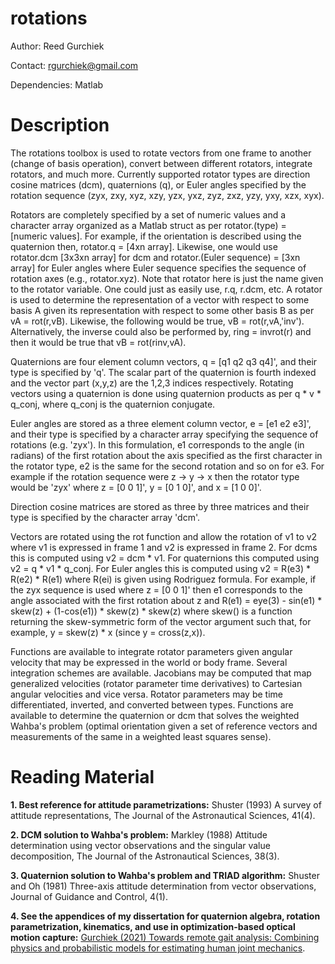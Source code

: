 # rotations

Author: Reed Gurchiek

Contact: rgurchiek@gmail.com

Dependencies: Matlab

# Description

The rotations toolbox is used to rotate vectors from one frame to another (change of basis operation), convert between different rotators, integrate rotators, and much more. Currently supported rotator types are direction cosine matrices (dcm), quaternions (q), or Euler angles specified by the rotation sequence (zyx, zxy, xyz, xzy, yzx, yxz, zyz, zxz, yzy, yxy, xzx, xyx).

Rotators are completely specified by a set of numeric values and a character array organized as a Matlab struct as per rotator.(type) = [numeric values]. For example, if the orientation is described using the quaternion then, rotator.q = [4xn array]. Likewise, one would use rotator.dcm [3x3xn array] for dcm and rotator.(Euler sequence) = [3xn array] for Euler angles where Euler sequence specifies the sequence of rotation axes (e.g., rotator.xyz). Note that rotator here is just the name given to the rotator variable. One could just as easily use, r.q, r.dcm, etc. A rotator is used to determine the representation of a vector with respect to some basis A given its representation with respect to some other basis B as per vA = rot(r,vB). Likewise, the following would be true, vB = rot(r,vA,'inv'). Alternatively, the inverse could also be performed by, ring = invrot(r) and then it would be true that vB = rot(rinv,vA).

Quaternions are four element column vectors, q = [q1 q2 q3 q4]', and their type is specified by 'q'. The scalar part of the quaternion is fourth indexed and the vector part (x,y,z) are the 1,2,3 indices respectively. Rotating vectors using a quaternion is done using quaternion products as per q * v * q_conj, where q_conj is the quaternion conjugate. 

Euler angles are stored as a three element column vector, e = [e1 e2 e3]', and their type is specified by a character array specifying the sequence of rotations (e.g. 'zyx'). In this formulation, e1 corresponds to the angle (in radians) of the first rotation about the axis specified as the first character in the rotator type, e2 is the same for the second rotation and so on for e3. For example if the rotation sequence were z -> y -> x then the rotator type would be 'zyx' where z = [0 0 1]', y = [0 1 0]', and x = [1 0 0]'.

Direction cosine matrices are stored as three by three matrices and their type is specified by the character array 'dcm'.

Vectors are rotated using the rot function and allow the rotation of v1 to v2 where v1 is expressed in frame 1 and v2 is expressed in frame 2. For dcms this is computed using v2 = dcm * v1. For quaternions this computed using v2 = q * v1 * q_conj. For Euler angles this is computed using v2 = R(e3) * R(e2) * R(e1) where R(ei) is given using Rodriguez formula. For example, if the zyx sequence is used where z = [0 0 1]' then e1 corresponds to the angle associated with the first rotation about z and R(e1) = eye(3) - sin(e1) * skew(z) + (1-cos(e1)) * skew(z) * skew(z) where skew() is a function returning the skew-symmetric form of the vector argument such that, for example, y = skew(z) * x (since y = cross(z,x)).

Functions are available to integrate rotator parameters given angular velocity that may be expressed in the world or body frame. Several integration schemes are available. Jacobians may be computed that map generalized velocities (rotator parameter time derivatives) to Cartesian angular velocities and vice versa. Rotator parameters may be time differentiated, inverted, and converted between types. Functions are available to determine the quaternion or dcm that solves the weighted Wahba's problem (optimal orientation given a set of reference vectors and measurements of the same in a weighted least squares sense).

# Reading Material

**1. Best reference for attitude parametrizations:** Shuster (1993) A survey of attitude representations, The Journal of the Astronautical Sciences, 41(4).

**2. DCM solution to Wahba's problem:** Markley (1988) Attitude determination using vector observations and the singular value decomposition, The Journal of the Astronautical Sciences, 38(3).

**3. Quaternion solution to Wahba's problem and TRIAD algorithm:** Shuster and Oh (1981) Three-axis attitude determination from vector observations, Journal of Guidance and Control, 4(1).

**4. See the appendices of my dissertation for quaternion algebra, rotation parametrization, kinematics, and use in optimization-based optical motion capture:** [Gurchiek (2021) Towards remote gait analysis: Combining physics and probabilistic models for estimating human joint mechanics](https://scholarworks.uvm.edu/graddis/1350/).
